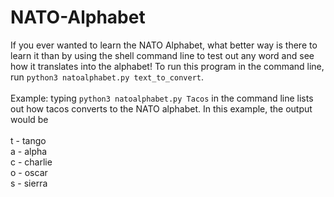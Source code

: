 # NATO-Alphabet
If you ever wanted to learn the NATO Alphabet, what better way is there to learn it than by using the shell command line to test out any word and see how it translates into the alphabet!
To run this program in the command line, run ```python3 natoalphabet.py text_to_convert```.<br /><br />
Example: typing ```python3 natoalphabet.py Tacos``` in the command line lists out how tacos converts to the NATO alphabet. In this example, the output would be <br /><br />
t - tango<br />
a - alpha<br />
c - charlie<br />
o - oscar<br />
s - sierra
